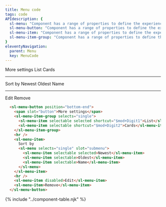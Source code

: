 ```yaml
---
title: Menu code
tags: code
APIdescription: {
  sl-menu: "Component has a range of properties to define the experience in different use cases.",
  sl-menu-button: "Component has a range of properties to define the experience in different use cases.",
  sl-menu-item: "Component has a range of properties to define the experience in different use cases.",
  sl-menu-item-group: "Component has a range of properties to define the experience in different use cases."
}
eleventyNavigation:
  parent: Menu
  key: MenuCode
---
```


<section>

<div class="ds-example">

<sl-menu-button position="bottom-end">
  <span slot="button">More settings</span>
  <sl-menu-item-group selects="single">
    <sl-menu-item selectable selected shortcut="$mod+Digit1">List</sl-menu-item>
    <sl-menu-item selectable shortcut="$mod+Digit2">Cards</sl-menu-item>
  </sl-menu-item-group>
  <hr />
  <sl-menu-item>
    Sort by
    <sl-menu selects="single" slot="submenu">
      <sl-menu-item selectable selected>Newest</sl-menu-item>
      <sl-menu-item selectable>Oldest</sl-menu-item>
      <sl-menu-item selectable>Name</sl-menu-item>
    </sl-menu>
  </sl-menu-item>
  <hr />
  <sl-menu-item disabled>Edit</sl-menu-item>
  <sl-menu-item>Remove</sl-menu-item>
</sl-menu-button>

</div>

<div class="ds-code">

  ```html
    <sl-menu-button position="bottom-end">
      <span slot="button">More settings</span>
      <sl-menu-item-group selects="single">
        <sl-menu-item selectable selected shortcut="$mod+Digit1">List</sl-menu-item>
        <sl-menu-item selectable shortcut="$mod+Digit2">Cards</sl-menu-item>
      </sl-menu-item-group>
      <hr />
      <sl-menu-item>
        Sort by
        <sl-menu selects="single" slot="submenu">
          <sl-menu-item selectable selected>Newest</sl-menu-item>
          <sl-menu-item selectable>Oldest</sl-menu-item>
          <sl-menu-item selectable>Name</sl-menu-item>
        </sl-menu>
      </sl-menu-item>
      <hr />
      <sl-menu-item disabled>Edit</sl-menu-item>
      <sl-menu-item>Remove</sl-menu-item>
    </sl-menu-button>
  ```

</div>

</section>
<ds-install-info link-in-navigation package="menu"></ds-install-info>
{% include "../component-table.njk" %}
